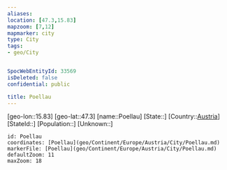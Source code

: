```yaml
---
aliases: 
location: [47.3,15.83]
mapzoom: [7,12] 
mapmarker: city 
type: City
tags:
- geo/City


SpocWebEntityId: 33569
isDeleted: false
confidential: public

title: Poellau
---
```

[geo-lon::15.83]
[geo-lat::47.3]
[name::Poellau]
[State::]
[Country::[Austria](geo/Continent/Europe/Austria.md)]
[StateId::]
[Population::]
[Unknown::]


```leaflet
id: Poellau
coordinates: [Poellau](geo/Continent/Europe/Austria/City/Poellau.md)
markerFile: [Poellau](geo/Continent/Europe/Austria/City/Poellau.md)
defaultZoom: 11 
maxZoom: 18
```


